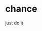 # chance
just do it

<!--word,我也不知道尝试过多少次的hello world ，不断长大的过程中，不断的了解自己，知道热血和兴奋只是短暂的余晖，枯燥和现实才是主色调，在前天也就是2024.3.15我意识到我可能根本就不适合这个行业，因为到现在，三年自我标榜的程序员，可怜的一个完整的项目也写不出，代码只会低级的CV，最后有进展的居然只是打字速度提高了QAQ，我扪心自问我真的喜欢这个吗，喜欢的，我还是觉得这个太酷了，但是我好像现在不能将这个当作我的工作，所以我打算就当一个小众爱好吧，我试一试，所以开始了-->













# 
